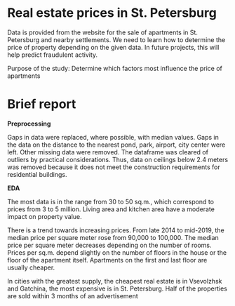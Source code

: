 # Real estate prices in St. Petersburg

Data is provided from the website for the sale of apartments in St. Petersburg and nearby settlements. 
We need to learn how to determine the price of property depending on the given data. 
In future projects, this will help predict fraudulent activity.

Purpose of the study: Determine which factors most influence the price of apartments

# Brief report

__Preprocessing__

Gaps in data were replaced, where possible, with median values. 
Gaps in the data on the distance to the nearest pond, park, airport, city center were left. 
Other missing data were removed. The dataframe was cleared of outliers by practical considerations. 
Thus, data on ceilings below 2.4 meters was removed because it does not meet the construction requirements for residential buildings. 

__EDA__

The most data is in the range from 30 to 50 sq.m., which correspond to prices from 3 to 5 million. 
Living area and kitchen area have a moderate impact on property value.

There is a trend towards increasing prices. 
From late 2014 to mid-2019, the median price per square meter rose from 90,000 to 100,000. 
The median price per square meter decreases depending on the number of rooms. 
Prices per sq.m. depend slightly on the number of floors in the house or the floor of the apartment itself. 
Apartments on the first and last floor are usually cheaper.

In cities with the greatest supply, the cheapest real estate is in Vsevolzhsk and Gatchina, the most expensive is in St. Petersburg. 
Half of the properties are sold within 3 months of an advertisement
